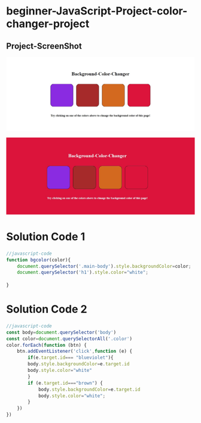 # beginner-JavaScript-Project-color-changer-project

## Project-ScreenShot

![Alt text](p1.jpg?raw=true "Screen Shots")

![Alt text](p2.jpg?raw=true "Screen Shots")

# Solution Code 1
```javascript
//javascript-code
function bgcolor(color){
    document.querySelector('.main-body').style.backgroundColor=color;
    document.querySelector('h1').style.color="white";

}

```


# Solution Code 2
```javascript
//javascript-code
const body=document.querySelector('body')
const color=document.querySelectorAll('.color')
color.forEach(function (btn) {    
    btn.addEventListener('click',function (e) {
        if(e.target.id=== "blueviolet"){
        body.style.backgroundColor=e.target.id
        body.style.color="white"
        }
        if (e.target.id==="brown") {
            body.style.backgroundColor=e.target.id
            body.style.color="white";
        }
    })
})

```
